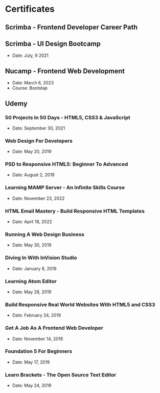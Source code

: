 # Certificates

## Scrimba - Frontend Developer Career Path


## Scrimba - UI Design Bootcamp

- Date: July, 9 2021

## Nucamp - Frontend Web Development

- Date: March 6, 2023
- Course: Bootstap


## Udemy

### 50 Projects In 50 Days - HTML5, CSS3 & JavaScript
- Date: September 30, 2021

### Web Design For Developers
- Date: May 20, 2019

### PSD to Responsive HTML5: Beginner To Advanced
- Date: August 2, 2019

### Learning MAMP Server - An Infinite Skills Course
- Date: November 23, 2022

### HTML Email Mastery - Build Responsive HTML Templates
- Date: April 18, 2022

### Running A Web Design Business
- Date: May 30, 2019

### Diving In With InVision Studio
- Date: January 8, 2019

### Learning Atom Editor
- Date: May 28, 2019

### Build Responsive Real World Websites With HTML5 and CSS3
- Date: February 24, 2019

### Get A Job As A Frontend Web Developer
- Date: November 14, 2018

### Foundation 5 For Beginners
- Date: May 17, 2019

### Learn Brackets - The Open Source Text Editor
- Date: May 24, 2019





